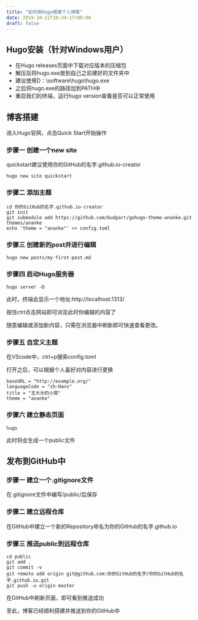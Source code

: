 ```yaml
---
title: "如何用Hugo搭建个人博客"
date: 2019-10-22T10:34:17+08:00
draft: false
---
```


## Hugo安装（针对Windows用户）

* 在Hugo releases页面中下载对应版本的压缩包
* 解压后将hugo.exe放到自己之前建好的文件夹中
* 建议使用D：\software\hugo\hugo.exe
* 之后将hugo.exe的路径加到PATH中
* 重启我们的终端，运行hugo version查看是否可以正常使用

## 博客搭建

进入Hugo官网，点击Quick Start开始操作

### 步骤一 创建一个new site

quickstart建议使用你的GitHub的名字.github.io-creator

~~~
hugo new site quickstart
~~~

### 步骤二 添加主题

~~~
cd 你的GitHub的名字.github.io-creator
git init
git submodule add https://github.com/budparr/gohugo-theme-ananke.git themes/ananke
echo 'theme = "ananke"' >> config.toml
~~~

### 步骤三 创建新的post并进行编辑

~~~
hugo new posts/my-first-post.md
~~~

### 步骤四 启动Hugo服务器

~~~
hugo server -D
~~~

此时，终端会显示一个地址:http://localhost:1313/

按住ctrl点击网站即可浏览此时你编辑的内容了

随意编辑或添加新内容，只需在浏览器中刷新即可快速查看更改。

### 步骤五 自定义主题

在VScode中，ctrl+p搜索config.toml

打开之后，可以根据个人喜好对内容进行更换

~~~
baseURL = "http://example.org/"
languageCode = "zh-Hans"
title = "王大头的小窝"
theme = "ananke"
~~~

### 步骤六 建立静态页面

~~~
hugo
~~~

此时将会生成一个public文件

## 发布到GitHub中

### 步骤一 建立一个.gitignore文件

在.gitignore文件中编写/public/后保存

### 步骤二 建立远程仓库

在GitHub中建立一个新的Repository命名为你的GitHub的名字.github.io

### 步骤三 推送public到远程仓库

~~~
cd public 
git add .
git commit -v
git remote add origin git@github.com:你的GitHub的名字/你的GitHub的名字.github.io.git
git push -u origin master
~~~

在GitHub中刷新页面，即可看到推送成功

至此，博客已经顺利搭建并推送到你的GitHub中